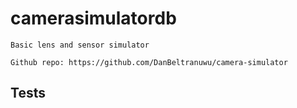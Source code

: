 # camerasimulatordb
    Basic lens and sensor simulator

    Github repo: https://github.com/DanBeltranuwu/camera-simulator

## Tests
